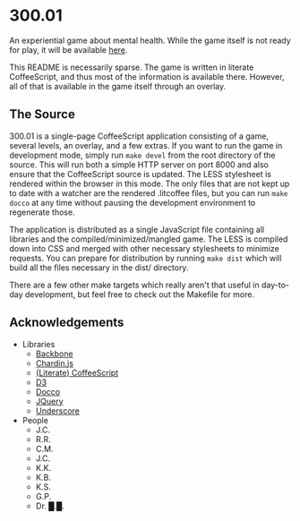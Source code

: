 300.01
======

An experiential game about mental health.  While the game itself is not ready
for play, it will be available [here](http://300.01.drab-makyo.com).

This README is necessarily sparse.  The game is written in literate
CoffeeScript, and thus most of the information is available there.  However, all
of that is available in the game itself through an overlay.

## The Source

300.01 is a single-page CoffeeScript application consisting of a game, several
levels, an overlay, and a few extras.  If you want to run the game in
development mode, simply run `make devel` from the root directory of the source.
This will run both a simple HTTP server on port 8000 and also ensure that the
CoffeeScript source is updated.  The LESS stylesheet is rendered within the
browser in this mode.  The only files that are not kept up to date with a
watcher are the rendered .litcoffee files, but you can run `make docco` at any
time without pausing the development environment to regenerate those.

The application is distributed as a single JavaScript file containing all
libraries and the compiled/minimized/mangled game.  The LESS is compiled down
into CSS and merged with other necessary stylesheets to minimize requests.  You
can prepare for distribution by running `make dist` which will build all the
files necessary in the dist/ directory.

There are a few other make targets which really aren't that useful in day-to-day
development, but feel free to check out the Makefile for more.

## Acknowledgements

* Libraries
    * [Backbone](http://backbonejs.org/)
    * [Chardin.js](https://github.com/heelhook/chardin.js)
    * [(Literate) CoffeeScript](http://coffeescript.org/)
    * [D3](http://d3js.org/)
    * [Docco](http://jashkenas.github.io/docco/)
    * [JQuery](http://jquery.com/)
    * [Underscore](http://underscorejs.org)
* People
    * J.C.
    * R.R.
    * C.M.
    * J.C.
    * K.K.
    * K.B.
    * K.S.
    * G.P.
    * Dr. &#x2588;.&#x2588;.
